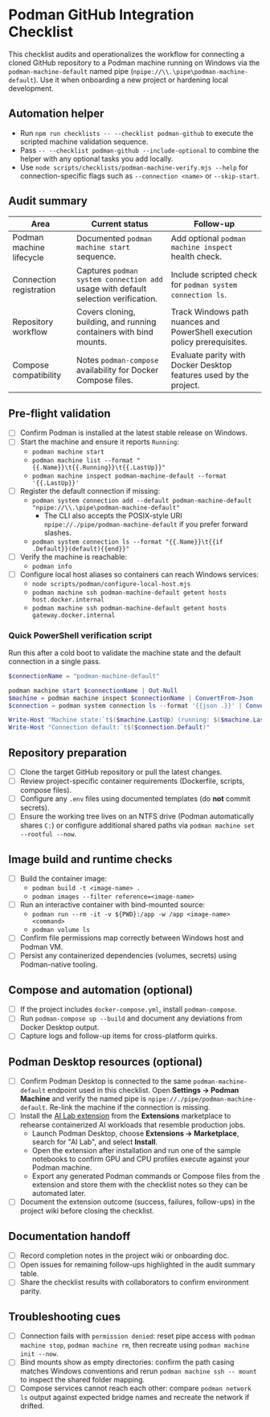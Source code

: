 # Podman GitHub Integration Checklist

This checklist audits and operationalizes the workflow for connecting a cloned
GitHub repository to a Podman machine running on Windows via the
`podman-machine-default` named pipe (`npipe://\\.\pipe\podman-machine-default`).
Use it when onboarding a new project or hardening local development.

## Automation helper

- Run `npm run checklists -- --checklist podman-github` to execute the scripted
  machine validation sequence.
- Pass `-- --checklist podman-github --include-optional` to combine the helper
  with any optional tasks you add locally.
- Use `node scripts/checklists/podman-machine-verify.mjs --help` for
  connection-specific flags such as `--connection <name>` or `--skip-start`.

## Audit summary

| Area                     | Current status                                                                     | Follow-up                                                                 |
| ------------------------ | ---------------------------------------------------------------------------------- | ------------------------------------------------------------------------- |
| Podman machine lifecycle | Documented `podman machine start` sequence.                                        | Add optional `podman machine inspect` health check.                       |
| Connection registration  | Captures `podman system connection add` usage with default selection verification. | Include scripted check for `podman system connection ls`.                 |
| Repository workflow      | Covers cloning, building, and running containers with bind mounts.                 | Track Windows path nuances and PowerShell execution policy prerequisites. |
| Compose compatibility    | Notes `podman-compose` availability for Docker Compose files.                      | Evaluate parity with Docker Desktop features used by the project.         |

## Pre-flight validation

- [ ] Confirm Podman is installed at the latest stable release on Windows.
- [ ] Start the machine and ensure it reports `Running`:
  - `podman machine start`
  - `podman machine list --format "{{.Name}}\t{{.Running}}\t{{.LastUp}}"`
  - `podman machine inspect podman-machine-default --format '{{.LastUp}}'`
- [ ] Register the default connection if missing:
  - `podman system connection add --default podman-machine-default "npipe://\\.\pipe\podman-machine-default"`
    - The CLI also accepts the POSIX-style URI
      `npipe://./pipe/podman-machine-default` if you prefer forward slashes.
  - `podman system connection ls --format "{{.Name}}\t{{if .Default}}(default){{end}}"`
- [ ] Verify the machine is reachable:
  - `podman info`
- [ ] Configure local host aliases so containers can reach Windows services:
  - `node scripts/podman/configure-local-host.mjs`
  - `podman machine ssh podman-machine-default getent hosts host.docker.internal`
  - `podman machine ssh podman-machine-default getent hosts gateway.docker.internal`

### Quick PowerShell verification script

Run this after a cold boot to validate the machine state and the default
connection in a single pass.

```powershell
$connectionName = "podman-machine-default"

podman machine start $connectionName | Out-Null
$machine = podman machine inspect $connectionName | ConvertFrom-Json
$connection = podman system connection ls --format '{{json .}}' | ConvertFrom-Json | Where-Object { $_.Name -eq $connectionName }

Write-Host "Machine state:`t$($machine.LastUp) (running: $($machine.LastUp -ne $null))"
Write-Host "Connection default:`t$($connection.Default)"
```

## Repository preparation

- [ ] Clone the target GitHub repository or pull the latest changes.
- [ ] Review project-specific container requirements (Dockerfile, scripts,
      compose files).
- [ ] Configure any `.env` files using documented templates (do **not** commit
      secrets).
- [ ] Ensure the working tree lives on an NTFS drive (Podman automatically
      shares `C:`) or configure additional shared paths via
      `podman machine set --rootful --now`.

## Image build and runtime checks

- [ ] Build the container image:
  - `podman build -t <image-name> .`
  - `podman images --filter reference=<image-name>`
- [ ] Run an interactive container with bind-mounted source:
  - `podman run --rm -it -v ${PWD}:/app -w /app <image-name> <command>`
  - `podman volume ls`
- [ ] Confirm file permissions map correctly between Windows host and Podman VM.
- [ ] Persist any containerized dependencies (volumes, secrets) using
      Podman-native tooling.

## Compose and automation (optional)

- [ ] If the project includes `docker-compose.yml`, install `podman-compose`.
- [ ] Run `podman-compose up --build` and document any deviations from Docker
      Desktop output.
- [ ] Capture logs and follow-up items for cross-platform quirks.

## Podman Desktop resources (optional)

- [ ] Confirm Podman Desktop is connected to the same `podman-machine-default`
      endpoint used in this checklist. Open **Settings → Podman Machine** and
      verify the named pipe is `npipe://./pipe/podman-machine-default`. Re-link
      the machine if the connection is missing.
- [ ] Install the
      [AI Lab extension](https://github.com/containers/podman-desktop-extension-ai-lab)
      from the **Extensions** marketplace to rehearse containerized AI workloads
      that resemble production jobs.
  - Launch Podman Desktop, choose **Extensions → Marketplace**, search for "AI
    Lab", and select **Install**.
  - Open the extension after installation and run one of the sample notebooks to
    confirm GPU and CPU profiles execute against your Podman machine.
  - Export any generated Podman commands or Compose files from the extension and
    store them with the checklist notes so they can be automated later.
- [ ] Document the extension outcome (success, failures, follow-ups) in the
      project wiki before closing the checklist.

## Documentation handoff

- [ ] Record completion notes in the project wiki or onboarding doc.
- [ ] Open issues for remaining follow-ups highlighted in the audit summary
      table.
- [ ] Share the checklist results with collaborators to confirm environment
      parity.

## Troubleshooting cues

- [ ] Connection fails with `permission denied`: reset pipe access with
      `podman machine stop`, `podman machine rm`, then recreate using
      `podman machine init --now`.
- [ ] Bind mounts show as empty directories: confirm the path casing matches
      Windows conventions and rerun `podman machine ssh -- mount` to inspect the
      shared folder mapping.
- [ ] Compose services cannot reach each other: compare `podman network ls`
      output against expected bridge names and recreate the network if drifted.
